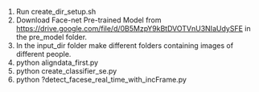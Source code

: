 1. Run create_dir_setup.sh
2. Download Face-net Pre-trained Model from https://drive.google.com/file/d/0B5MzpY9kBtDVOTVnU3NIaUdySFE  in the pre_model folder.
3. In the input_dir folder make different folders containing images of different people.
3. python aligndata_first.py
4. python create_classifier_se.py
5. python ?detect_facese_real_time_with_incFrame.py
